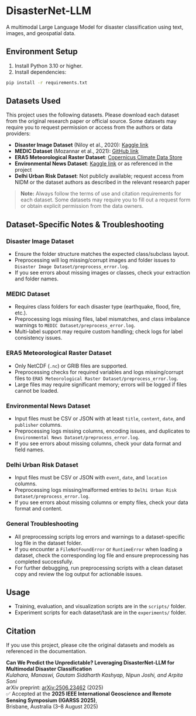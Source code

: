 # DisasterNet-LLM

A multimodal Large Language Model for disaster classification using text, images, and geospatial data.


## Environment Setup

1. Install Python 3.10 or higher.
2. Install dependencies:

```bash
pip install -r requirements.txt
```


## Datasets Used

This project uses the following datasets. Please download each dataset from the original research paper or official source. Some datasets may require you to request permission or access from the authors or data providers:

- **Disaster Image Dataset** (Niloy et al., 2020): [Kaggle link](https://www.kaggle.com/datasets/frgfm/disaster-image-dataset)
- **MEDIC Dataset** (Mozannar et al., 2021): [GitHub link](https://github.com/husseinmozannar/multimodal-deep-learning-for-disaster-response)
- **ERA5 Meteorological Raster Dataset**: [Copernicus Climate Data Store](https://cds.climate.copernicus.eu/)
- **Environmental News Dataset**: [Kaggle link](https://www.kaggle.com/datasets/sbhatti/one-million-climate-headlines) or as referenced in the project
- **Delhi Urban Risk Dataset**: Not publicly available; request access from NIDM or the dataset authors as described in the relevant research paper

> **Note:** Always follow the terms of use and citation requirements for each dataset. Some datasets may require you to fill out a request form or obtain explicit permission from the data owners.

## Dataset-Specific Notes & Troubleshooting

### Disaster Image Dataset
- Ensure the folder structure matches the expected class/subclass layout.
- Preprocessing will log missing/corrupt images and folder issues to `Disaster Image Dataset/preprocess_error.log`.
- If you see errors about missing images or classes, check your extraction and folder names.

### MEDIC Dataset
- Requires class folders for each disaster type (earthquake, flood, fire, etc.).
- Preprocessing logs missing files, label mismatches, and class imbalance warnings to `MEDIC Dataset/preprocess_error.log`.
- Multi-label support may require custom handling; check logs for label consistency issues.

### ERA5 Meteorological Raster Dataset
- Only NetCDF (`.nc`) or GRIB files are supported.
- Preprocessing checks for required variables and logs missing/corrupt files to `ERA5 Meteorological Raster Dataset/preprocess_error.log`.
- Large files may require significant memory; errors will be logged if files cannot be loaded.

### Environmental News Dataset
- Input files must be CSV or JSON with at least `title`, `content`, `date`, and `publisher` columns.
- Preprocessing logs missing columns, encoding issues, and duplicates to `Environmental News Dataset/preprocess_error.log`.
- If you see errors about missing columns, check your data format and field names.

### Delhi Urban Risk Dataset
- Input files must be CSV or JSON with `event`, `date`, and `location` columns.
- Preprocessing logs missing/malformed entries to `Delhi Urban Risk Dataset/preprocess_error.log`.
- If you see errors about missing columns or empty files, check your data format and content.

### General Troubleshooting
- All preprocessing scripts log errors and warnings to a dataset-specific log file in the dataset folder.
- If you encounter a `FileNotFoundError` or `RuntimeError` when loading a dataset, check the corresponding log file and ensure preprocessing has completed successfully.
- For further debugging, run preprocessing scripts with a clean dataset copy and review the log output for actionable issues.

## Usage

- Training, evaluation, and visualization scripts are in the `scripts/` folder.
- Experiment scripts for each dataset/task are in the `experiments/` folder.

## Citation

If you use this project, please cite the original datasets and models as referenced in the documentation. 

**Can We Predict the Unpredictable? Leveraging DisasterNet-LLM for Multimodal Disaster Classification**  
*Kulahara, Manaswi, Gautam Siddharth Kashyap, Nipun Joshi, and Arpita Soni*  
arXiv preprint: [arXiv:2506.23462](https://arxiv.org/abs/2506.23462) (2025)  
✅ Accepted at the **2025 IEEE International Geoscience and Remote Sensing Symposium (IGARSS 2025)**,  
Brisbane, Australia (3–8 August 2025)
